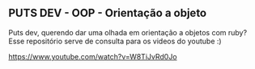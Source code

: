 ## PUTS DEV - OOP - Orientação a objeto

Puts dev, querendo dar uma olhada em orientação a objetos com ruby?
Esse repositório serve de consulta para os videos do youtube :)

https://www.youtube.com/watch?v=W8TiJvRd0Jo

